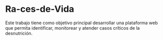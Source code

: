 # Ra-ces-de-Vida
Este trabajo tiene como objetivo principal desarrollar una plataforma web que permita identificar, monitorear y atender casos críticos de la desnutrición.
